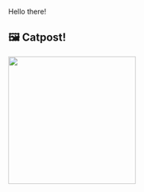Hello there!



## 🖼️ Catpost!

<sub>
    <img src="https://cdn2.thecatapi.com/images/JS5sNy2Q2.jpg" height="256">
</sub>

